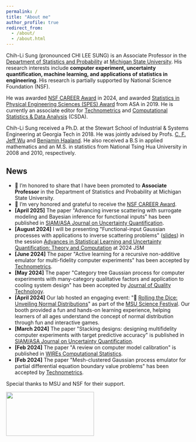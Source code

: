 ```yaml
---
permalink: /
title: "About me"
author_profile: true
redirect_from: 
  - /about/
  - /about.html
---
```

Chih-Li Sung (pronounced CHI LEE SUNG) is an Associate Professor in the [Department of Statistics and Probability](https://stt.natsci.msu.edu/) at [Michigan State University](https://msu.edu/). His research interests include **computer experiment, uncertainty quantification, machine learning, and applications of statistics in engineering**. His research is partially supported by National Science Foundation (NSF).


He was awarded [NSF CAREER Award](https://www.nsf.gov/awardsearch/showAward?AWD_ID=2338018) in 2024, and awarded [Statistics in Physical Engineering Sciences (SPES) Award](https://www.amstat.org/your-career/awards/statistics-in-physical-engineering-sciences-award) from ASA in 2019. He is currently an associate editor for [Technometrics](https://www.tandfonline.com/toc/utch20/current) and [Computational Statistics & Data Analysis](https://www.sciencedirect.com/journal/computational-statistics-and-data-analysis) (CSDA). 

Chih-Li Sung received a Ph.D. at the Stewart School of Industrial & Systems Engineering at Georgia Tech in 2018. He was jointly advised by Profs. [C. F. Jeff Wu](https://www2.isye.gatech.edu/~jeffwu/) and [Benjamin Haaland](https://medicine.utah.edu/faculty/mddetail/u6012617). He also received a B.S in applied mathematics and an M.S. in statistics from National Tsing Hua University in 2008 and 2010, respectively. 

News 
------

* 🎉 I’m honored to share that I have been promoted to **Associate Professor** in the Department of Statistics and Probability at Michigan State University.
* 📌 I’m very honored and grateful to receive the [NSF CAREER Award](https://stt.natsci.msu.edu/news/chih-li-sung-receives-nsf-career-award.aspx). 
* **[April 2025]** The paper "Advancing inverse scattering with surrogate modeling and Bayesian inference for functional inputs" has been published in [SIAM/ASA Journal on Uncertainty Quantification](https://epubs.siam.org/doi/full/10.1137/24M1637295).
* **[August 2024]** I will be presenting "Functional-input Gaussian processes with applications to inverse scattering problems" ([slides](https://chihli.github.io/files/FIGP_2024JSM.pdf)) in the session [Advances in Statistical Learning and Uncertainty Quantification: Theory and Computation](https://ww3.aievolution.com/JSMAnnual2024/index.cfm?do=ev.viewEv&ev=2139) at 2024 JSM
* **[June 2024]** The paper "Active learning for a recursive non-additive emulator for multi-fidelity computer experiments" has been accepted by [Technometrics](https://doi.org/10.1080/00401706.2024.2376173).
* **[May 2024]** The paper "Category tree Gaussian process for computer experiments with many-category qualitative factors and application to cooling system design" has been accepted by [Journal of Quality Technology](https://doi.org/10.1080/00224065.2024.2359431).
* **[April 2024]** Our lab hosted an engaging event: "🎲 [Rolling the Dice: Unveiling Normal Distributions](https://sciencefestival.msu.edu/Event/View/129)" as part of the [MSU Science Festival](https://sciencefestival.msu.edu/). Our booth provided a fun and hands-on learning experience, helping learners of all ages understand the concept of normal distribution through fun and interactive games. 
* **[March 2024]** The paper "Stacking designs: designing multifidelity computer experiments with target predictive accuracy" is published in [SIAM/ASA Journal on Uncertainty Quantification](https://epubs.siam.org/doi/full/10.1137/22M1532007). 
* **[Feb 2024]** The paper "A review on computer model calibration" is published in [WIREs Computational Statistics](https://doi.org/10.1002/wics.1645). 
* **[Feb 2024]** The paper "Mesh-clustered Gaussian process emulator for partial differential equation boundary value problems" has been accepted by [Technometrics](https://doi.org/10.1080/00401706.2024.2320211). 


Special thanks to MSU and NSF for their support.

<img src='/images/MSUNSF.png' width="240" height="120" style="float:left">
